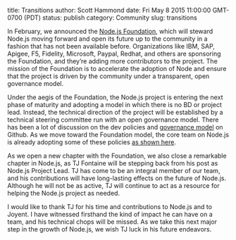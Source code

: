 title: Transitions
author: Scott Hammond
date: Fri May 8 2015 11:00:00 GMT-0700 (PDT)
status: publish
category: Community
slug: transitions

In February, we announced the [Node.js
Foundation](https://www.joyent.com/blog/introducing-the-nodejs-foundation),
which will steward Node.js moving forward and open its future up to the
community in a fashion that has not been available before. Organizations like
IBM, SAP, Apigee, F5, Fidelity, Microsoft, Paypal, Redhat, and others are
sponsoring the Foundation, and they’re adding more contributors to the project.
The mission of the Foundation is to accelerate the adoption of Node and ensure
that the project is driven by the community under a transparent, open governance
model.

Under the aegis of the Foundation, the Node.js project is entering the next
phase of maturity and adopting a model in which there is no BD or project lead.
Instead, the technical direction of the project will be established by a
technical steering committee run with an open governance model. There has been a
lot of discussion on the dev policies and [governance
model](https://github.com/joyent/nodejs-advisory-board/tree/master/governance-proposal)
on Github.  As we move toward the Foundation model, the core team on Node.js is
already adopting some of these policies [as shown
here](https://github.com/joyent/node-website/pull/111).

As we open a new chapter with the Foundation, we also close a remarkable chapter
in Node.js, as TJ Fontaine will be stepping back from his post as Node.js
Project Lead. TJ has come to be an integral member of our team, and his
contributions will have long-lasting effects on the future of Node.js. Although
he will not be as active, TJ will continue to act as a resource for helping the
Node.js project as needed.

I would like to thank TJ for his time and contributions to Node.js and to
Joyent. I have witnessed firsthand the kind of impact he can have on a team, and
his technical chops will be missed. As we take this next major step in the
growth of Node.js, we wish TJ luck in his future endeavors.
